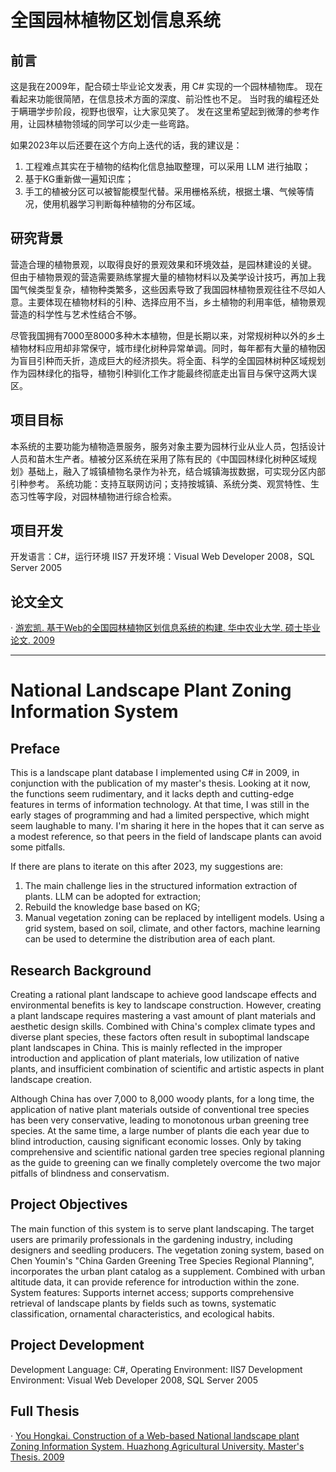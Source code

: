 # 全国园林植物区划信息系统
## 前言
这是我在2009年，配合硕士毕业论文发表，用 C# 实现的一个园林植物库。
现在看起来功能很简陋，在信息技术方面的深度、前沿性也不足。
当时我的编程还处于瞒珊学步阶段，视野也很窄，让大家见笑了。
发在这里希望起到微薄的参考作用，让园林植物领域的同学可以少走一些弯路。

如果2023年以后还要在这个方向上迭代的话，我的建议是：  
1. 工程难点其实在于植物的结构化信息抽取整理，可以采用 LLM 进行抽取；
2. 基于KG重新做一遍知识库；
3. 手工的植被分区可以被智能模型代替。采用栅格系统，根据土壤、气候等情况，使用机器学习判断每种植物的分布区域。

## 研究背景
营造合理的植物景观，以取得良好的景观效果和环境效益，是园林建设的关键。
但由于植物景观的营造需要熟练掌握大量的植物材料以及美学设计技巧，再加上我国气候类型复杂，植物种类繁多，这些因素导致了我国园林植物景观往往不尽如人意。主要体现在植物材料的引种、选择应用不当，乡土植物的利用率低，植物景观营造的科学性与艺术性结合不够。

尽管我国拥有7000至8000多种木本植物，但是长期以来，对常规树种以外的乡土植物材料应用却非常保守，城市绿化树种异常单调。同时，每年都有大量的植物因为盲目引种而夭折，造成巨大的经济损失。将全面、科学的全国园林树种区域规划作为园林绿化的指导，植物引种驯化工作才能最终彻底走出盲目与保守这两大误区。

## 项目目标
本系统的主要功能为植物造景服务，服务对象主要为园林行业从业人员，包括设计人员和苗木生产者。植被分区系统在采用了陈有民的《中国园林绿化树种区域规划》基础上，融入了城镇植物名录作为补充，结合城镇海拔数据，可实现分区内部引种参考。
系统功能：支持互联网访问；支持按城镇、系统分类、观赏特性、生态习性等字段，对园林植物进行综合检索。

## 项目开发
开发语言：C#，运行环境 IIS7
开发环境：Visual Web Developer 2008，SQL Server 2005

## 论文全文
· [游宏凯. 基于Web的全国园林植物区划信息系统的构建. 华中农业大学. 硕士毕业论文. 2009](Papers/基于Web的全国园林植物区划信息系统的构建.pdf)

---

# National Landscape Plant Zoning Information System
## Preface
This is a landscape plant database I implemented using C# in 2009, in conjunction with the publication of my master's thesis. Looking at it now, the functions seem rudimentary, and it lacks depth and cutting-edge features in terms of information technology. At that time, I was still in the early stages of programming and had a limited perspective, which might seem laughable to many. I'm sharing it here in the hopes that it can serve as a modest reference, so that peers in the field of landscape plants can avoid some pitfalls.

If there are plans to iterate on this after 2023, my suggestions are:  
1. The main challenge lies in the structured information extraction of plants. LLM can be adopted for extraction;
2. Rebuild the knowledge base based on KG;
3. Manual vegetation zoning can be replaced by intelligent models. Using a grid system, based on soil, climate, and other factors, machine learning can be used to determine the distribution area of each plant.

## Research Background
Creating a rational plant landscape to achieve good landscape effects and environmental benefits is key to landscape construction. However, creating a plant landscape requires mastering a vast amount of plant materials and aesthetic design skills. Combined with China's complex climate types and diverse plant species, these factors often result in suboptimal landscape plant landscapes in China. This is mainly reflected in the improper introduction and application of plant materials, low utilization of native plants, and insufficient combination of scientific and artistic aspects in plant landscape creation.

Although China has over 7,000 to 8,000 woody plants, for a long time, the application of native plant materials outside of conventional tree species has been very conservative, leading to monotonous urban greening tree species. At the same time, a large number of plants die each year due to blind introduction, causing significant economic losses. Only by taking comprehensive and scientific national garden tree species regional planning as the guide to greening can we finally completely overcome the two major pitfalls of blindness and conservatism.

## Project Objectives
The main function of this system is to serve plant landscaping. The target users are primarily professionals in the gardening industry, including designers and seedling producers. The vegetation zoning system, based on Chen Youmin's "China Garden Greening Tree Species Regional Planning", incorporates the urban plant catalog as a supplement. Combined with urban altitude data, it can provide reference for introduction within the zone.
System features: Supports internet access; supports comprehensive retrieval of landscape plants by fields such as towns, systematic classification, ornamental characteristics, and ecological habits.

## Project Development
Development Language: C#, Operating Environment: IIS7
Development Environment: Visual Web Developer 2008, SQL Server 2005

## Full Thesis
· [You Hongkai. Construction of a Web-based National landscape plant Zoning Information System. Huazhong Agricultural University. Master's Thesis. 2009](Papers/基于Web的全国园林植物区划信息系统的构建.pdf)